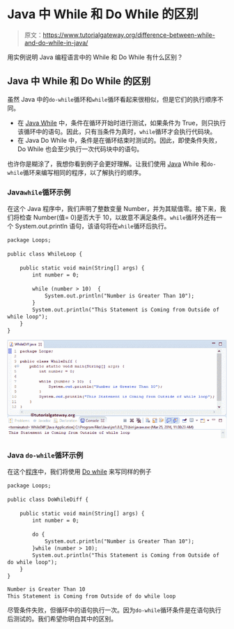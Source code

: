 # Java 中 While 和 Do While 的区别

> 原文：<https://www.tutorialgateway.org/difference-between-while-and-do-while-in-java/>

用实例说明 Java 编程语言中的 While 和 Do While 有什么区别？

## Java 中 While 和 Do While 的区别

虽然 Java 中的`do-while`循环和`while`循环看起来很相似，但是它们的执行顺序不同。

*   在 [Java While](https://www.tutorialgateway.org/java-while-loop/) 中，条件在循环开始时进行测试，如果条件为 True，则只执行该循环中的语句。因此，只有当条件为真时，`while`循环才会执行代码块。
*   在 Java Do While 中，条件是在循环结束时测试的。因此，即使条件失败，Do While 也会至少执行一次代码块中的语句。

也许你是糊涂了，我想你看到例子会更好理解。让我们使用 [Java](https://www.tutorialgateway.org/java-tutorial/) While 和`do-while`循环来编写相同的程序，以了解执行的顺序。

### Java`while`循环示例

在这个 Java 程序中，我们声明了整数变量 Number，并为其赋值零。接下来，我们将检查 Number(值= 0)是否大于 10，以故意不满足条件。`while`循环外还有一个 System.out.println 语句，该语句将在`while`循环后执行。

```
package Loops;

public class WhileLoop {

	public static void main(String[] args) {
		int number = 0;

		while (number > 10)  {
			System.out.println("Number is Greater Than 10");
		}
		System.out.println("This Statement is Coming from Outside of while loop");
	}
}
```

![Difference between While and Do While in Java 1](img/a3324365344a272ab79afdc5fbf7db51.png)

### Java `do-while`循环示例

在这个[程序](https://www.tutorialgateway.org/learn-java-programs/)中，我们将使用 [Do while](https://www.tutorialgateway.org/java-do-while-loop/) 来写同样的例子

```
package Loops;

public class DoWhileDiff {

	public static void main(String[] args) {
		int number = 0;

		do {
			System.out.println("Number is Greater Than 10");
		}while (number > 10);
		System.out.println("This Statement is Coming from Outside of do while loop");
	}
}
```

```
Number is Greater Than 10
This Statement is Coming from Outside of do while loop
```

尽管条件失败，但循环中的语句执行一次。因为`do-while`循环条件是在语句执行后测试的。我们希望你明白其中的区别。